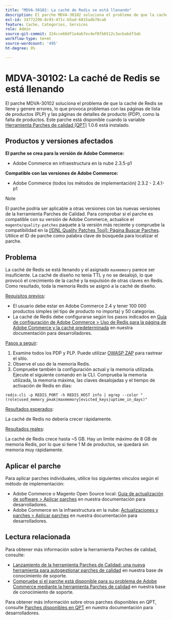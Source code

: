 ```yaml
---
title: "MDVA-30102: La caché de Redis se está llenando"
description: El parche MDVA-30102 soluciona el problema de que la caché de Redis se llene y genere errores, lo que provoca problemas con las páginas de lista de productos (PLP) y las páginas de detalles de producto (PDP), como la falta de productos. Este parche está disponible cuando está instalada la [Quality Patches Tool (QPT)](https://devdocs.magento.com/guides/v2.4/comp-mgr/patching.html#mqp) 1.0.6.
exl-id: 34772296-8c93-471c-b5ad-6815adb78ca6
feature: Cache, Categories, Services
role: Admin
source-git-commit: 324cce66df1e4ab7ec4ef8fb6512c3acbabdf3ab
workflow-type: tm+mt
source-wordcount: '495'
ht-degree: 0%

---
```


# MDVA-30102: La caché de Redis se está llenando

El parche MDVA-30102 soluciona el problema de que la caché de Redis se llene y genere errores, lo que provoca problemas con las páginas de lista de productos (PLP) y las páginas de detalles de producto (PDP), como la falta de productos. Este parche está disponible cuando la variable [Herramienta Parches de calidad (QPT)](https://devdocs.magento.com/guides/v2.4/comp-mgr/patching.html#mqp) 1.0.6 está instalado.

## Productos y versiones afectados

**El parche se crea para la versión de Adobe Commerce:**

* Adobe Commerce en infraestructura en la nube 2.3.5-p1

**Compatible con las versiones de Adobe Commerce:**

* Adobe Commerce (todos los métodos de implementación) 2.3.2 - 2.4.1-p1

>[!NOTE]
>
>El parche podría ser aplicable a otras versiones con las nuevas versiones de la herramienta Parches de Calidad. Para comprobar si el parche es compatible con su versión de Adobe Commerce, actualice el `magento/quality-patches` paquete a la versión más reciente y compruebe la compatibilidad en la [[!DNL Quality Patches Tool]: Página Buscar Parches](https://devdocs.magento.com/quality-patches/tool.html#patch-grid). Utilice el ID de parche como palabra clave de búsqueda para localizar el parche.

## Problema

La caché de Redis se está llenando y el asignado `maxmemory` parece ser insuficiente. La caché de diseño no tenía TTL y no se desalojó, lo que provocó el crecimiento de la caché y la expulsión de otras claves en Redis. Como resultado, toda la memoria Redis se asignó a la caché de diseño.

<u>Requisitos previos</u>:

* El usuario debe estar en Adobe Commerce 2.4 y tener 100 000 productos simples (el tipo de producto no importa) y 50 categorías.
* La caché de Redis debe configurarse según los pasos indicados en [Guía de configuración de Adobe Commerce > Uso de Redis para la página de Adobe Commerce y la caché predeterminada](https://devdocs.magento.com/guides/v2.4/config-guide/redis/redis-pg-cache.html#example-command) en nuestra documentación para desarrolladores.

<u>Pasos a seguir</u>:

1. Examine todos los PDP y PLP. Puede utilizar [OWASP ZAP](https://www.zaproxy.org/) para rastrear el sitio.
1. Observe el uso de la memoria Redis.
1. Compruebe también la configuración actual y la memoria utilizada. Ejecute el siguiente comando en la CLI. Comprueba la memoria utilizada, la memoria máxima, las claves desalojadas y el tiempo de activación de Redis en días:

```
redis-cli -p REDIS_PORT -h REDIS_HOST info | egrep --color "(role|used_memory_peak|maxmemory|evicted_keys|uptime_in_days)"
```

<u>Resultados esperados</u>:

La caché de Redis no debería crecer rápidamente.

<u>Resultados reales</u>:

La caché de Redis crece hasta ~5 GB. Hay un límite máximo de 8 GB de memoria Redis, por lo que si tiene 1 M de productos, se quedará sin memoria muy rápidamente.

## Aplicar el parche

Para aplicar parches individuales, utilice los siguientes vínculos según el método de implementación:

* Adobe Commerce o Magento Open Source local: [Guía de actualización de software > Aplicar parches](https://devdocs.magento.com/guides/v2.4/comp-mgr/patching/mqp.html) en nuestra documentación para desarrolladores.
* Adobe Commerce en la infraestructura en la nube: [Actualizaciones y parches > Aplicar parches](https://devdocs.magento.com/cloud/project/project-patch.html) en nuestra documentación para desarrolladores.

## Lectura relacionada

Para obtener más información sobre la herramienta Parches de calidad, consulte:

* [Lanzamiento de la herramienta Parches de Calidad: una nueva herramienta para autogestionar parches de calidad](/help/announcements/adobe-commerce-announcements/magento-quality-patches-released-new-tool-to-self-serve-quality-patches.md) en nuestra base de conocimiento de soporte.
* [Compruebe si el parche está disponible para su problema de Adobe Commerce mediante la herramienta Parches de calidad](/help/support-tools/patches-available-in-qpt-tool/check-patch-for-magento-issue-with-magento-quality-patches.md) en nuestra base de conocimiento de soporte.

Para obtener más información sobre otros parches disponibles en QPT, consulte [Parches disponibles en QPT](https://devdocs.magento.com/quality-patches/tool.html#patch-grid) en nuestra documentación para desarrolladores.
